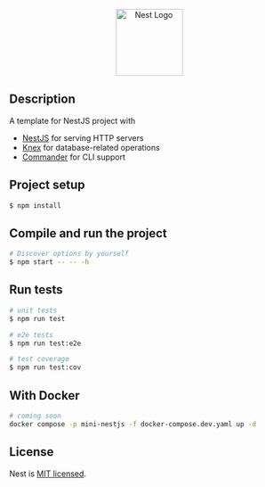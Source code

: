 <p align="center">
  <a href="http://nestjs.com/" target="blank"><img src="https://nestjs.com/img/logo-small.svg" width="120" alt="Nest Logo" /></a>
</p>

## Description

A template for NestJS project with

- [NestJS](https://nestjs.com/) for serving HTTP servers
- [Knex](https://knexjs.org/) for database-related operations
- [Commander](https://github.com/tj/commander.js) for CLI support

## Project setup

```bash
$ npm install
```

## Compile and run the project

```bash
# Discover options by yourself
$ npm start -- -- -h
```

## Run tests

```bash
# unit tests
$ npm run test

# e2e tests
$ npm run test:e2e

# test coverage
$ npm run test:cov
```

## With Docker

```bash
# coming soon
docker compose -p mini-nestjs -f docker-compose.dev.yaml up -d
```

## License

Nest is [MIT licensed](https://github.com/nestjs/nest/blob/master/LICENSE).
